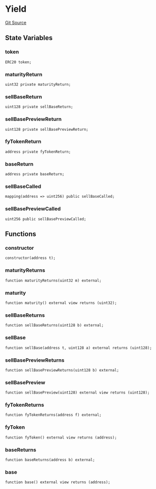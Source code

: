 # Yield
[Git Source](https://github.com/Swivel-Finance/illuminate/blob/756f41d3de7041d0b83523598284cee2b14c535e/src/mocks/Yield.sol)


## State Variables
### token

```solidity
ERC20 token;
```


### maturityReturn

```solidity
uint32 private maturityReturn;
```


### sellBaseReturn

```solidity
uint128 private sellBaseReturn;
```


### sellBasePreviewReturn

```solidity
uint128 private sellBasePreviewReturn;
```


### fyTokenReturn

```solidity
address private fyTokenReturn;
```


### baseReturn

```solidity
address private baseReturn;
```


### sellBaseCalled

```solidity
mapping(address => uint256) public sellBaseCalled;
```


### sellBasePreviewCalled

```solidity
uint256 public sellBasePreviewCalled;
```


## Functions
### constructor


```solidity
constructor(address t);
```

### maturityReturns


```solidity
function maturityReturns(uint32 m) external;
```

### maturity


```solidity
function maturity() external view returns (uint32);
```

### sellBaseReturns


```solidity
function sellBaseReturns(uint128 b) external;
```

### sellBase


```solidity
function sellBase(address t, uint128 a) external returns (uint128);
```

### sellBasePreviewReturns


```solidity
function sellBasePreviewReturns(uint128 b) external;
```

### sellBasePreview


```solidity
function sellBasePreview(uint128) external view returns (uint128);
```

### fyTokenReturns


```solidity
function fyTokenReturns(address f) external;
```

### fyToken


```solidity
function fyToken() external view returns (address);
```

### baseReturns


```solidity
function baseReturns(address b) external;
```

### base


```solidity
function base() external view returns (address);
```

